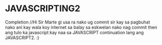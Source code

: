 # JAVASCRIPTING2
Completion
//Hi Sir Marte gi usa ra nako ug commit sir kay sa pagbuhat nako ani kay wala koy internet sa balay sa eskwelan nako nag commit then ang tulo ka javascript kay naa sa JAVASCRIPT continuation lang ang JAVASCRIPT2. :)
